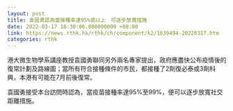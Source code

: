 ```yaml
---
layout: post
title: 袁國勇認為當接種率達95%或以上　可逐步放寬措施
date: 2022-03-17 18:30:06.000000000 +08:00
link: https://news.rthk.hk/rthk/ch/component/k2/1639494-20220317.htm
categories: rthk
---
```


港大微生物學系講座教授袁國勇聯同另外兩名專家提出，政府應盡快公布疫情後的復常計劃及路線圖；當所有符合接種條件的市民，都接種了2劑復必泰或3劑科興，本港有可能在7月前後復常。

袁國勇接受本台訪問時認為，當疫苗接種率達95%至99%，便可以逐步放寬社交距離措施。
